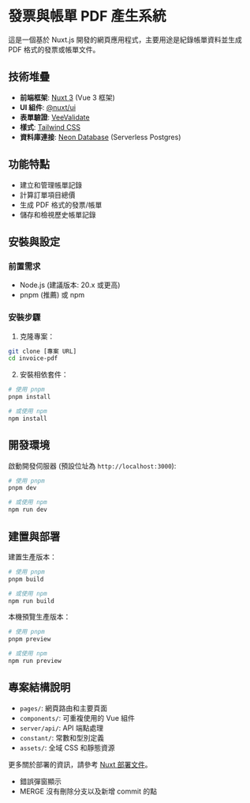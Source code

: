 # 發票與帳單 PDF 產生系統

這是一個基於 Nuxt.js 開發的網頁應用程式，主要用途是紀錄帳單資料並生成 PDF 格式的發票或帳單文件。

## 技術堆疊

- **前端框架**: [Nuxt 3](https://nuxt.com/) (Vue 3 框架)
- **UI 組件**: [@nuxt/ui](https://ui.nuxt.com/)
- **表單驗證**: [VeeValidate](https://vee-validate.logaretm.com/)
- **樣式**: [Tailwind CSS](https://tailwindcss.com/)
- **資料庫連接**: [Neon Database](https://neon.tech/) (Serverless Postgres)

## 功能特點

- 建立和管理帳單記錄
- 計算訂單項目總價
- 生成 PDF 格式的發票/帳單
- 儲存和檢視歷史帳單記錄

## 安裝與設定

### 前置需求

- Node.js (建議版本: 20.x 或更高)
- pnpm (推薦) 或 npm

### 安裝步驟

1. 克隆專案：

```bash
git clone [專案 URL]
cd invoice-pdf
```

2. 安裝相依套件：

```bash
# 使用 pnpm
pnpm install

# 或使用 npm
npm install
```

## 開發環境

啟動開發伺服器 (預設位址為 `http://localhost:3000`):

```bash
# 使用 pnpm
pnpm dev

# 或使用 npm
npm run dev
```

## 建置與部署

建置生產版本：

```bash
# 使用 pnpm
pnpm build

# 或使用 npm
npm run build
```

本機預覽生產版本：

```bash
# 使用 pnpm
pnpm preview

# 或使用 npm
npm run preview
```

## 專案結構說明

- `pages/`: 網頁路由和主要頁面
- `components/`: 可重複使用的 Vue 組件
- `server/api/`: API 端點處理
- `constant/`: 常數和型別定義
- `assets/`: 全域 CSS 和靜態資源

更多關於部署的資訊，請參考 [Nuxt 部署文件](https://nuxt.com/docs/getting-started/deployment)。

<!-- TODO: 待補  -->

- 錯誤彈窗顯示
- MERGE 沒有刪除分支以及新增 commit 的點
